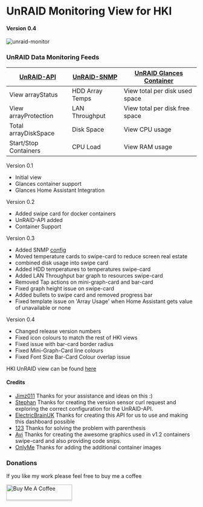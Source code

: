 # UnRAID Monitoring View for HKI
#### Version 0.4

![unraid-monitor](https://github.com/noodlemctwoodle/homeassistant/blob/master/www/images/github/views/unraid.png)

### UnRAID Data Monitoring Feeds

| [UnRAID-API](https://github.com/noodlemctwoodle/homeassistant/blob/master/packages/ha-core/areas/cabinet/devices/unraid/readme.md#unraid-api-configuration) | [UnRAID-SNMP](https://github.com/noodlemctwoodle/homeassistant/blob/master/packages/ha-core/areas/cabinet/devices/unraid/readme.md#unraid-snmp-configuration) | [UnRAID Glances Container](https://github.com/nicolargo/glances) |
|-----------------------|-----------------|--------------------------------|
| View arrayStatus      | HDD Array Temps | View total per disk used space |
| View arrayProtection  | LAN Throughput  | View total per disk free space |
| Total arrayDiskSpace  | Disk Space      | View CPU usage                 |
| Start/Stop Containers | CPU Load        | View RAM usage                 |

Version 0.1
 - Initial view
 - Glances container support
 - Glances Home Assistant Integration

Version 0.2
 - Added swipe card for docker containers
 - UnRAID-API added
 - Container Support

Version 0.3
 - Added SNMP [config](https://github.com/noodlemctwoodle/homeassistant/blob/b2b1bed306b16d1366f25835d2840cea42f72352/packages/ha-core/areas/cabinet/devices/unraid/unraid_monitoring.yaml#L36)
 - Moved temperature cards to swipe-card to reduce screen real estate
 - combined disk usage into swipe card
 - Added HDD temperatures to temperatures swipe-card
 - Added LAN Throughput bar graph to resources swipe-card
 - Removed Tap actions on mini-graph-card and bar-card
 - Fixed graph height issue on swipe-card
 - Added bullets to swipe card and removed progress bar
 - Fixed template issue on 'Array Usage' when Home Assistant gets value of unavailable or none

Version 0.4
 - Changed release version numbers
 - Fixed icon colours to match the rest of HKI views
 - Fixed issue with bar-card border radius
 - Fixed Mini-Graph-Card line colours
 - Fixed Font Size Bar-Card Colour overlap issue


 HKI UnRAID view can be found [here](https://github.com/noodlemctwoodle/homeassistant/blob/master/user_content/views/computers_user_content.yaml)

 #### Credits
 - [Jimz011](https://github.com/jimz011) Thanks for your assistance and ideas on this :)
 - [Stephan](https://github.com/Stephan296) Thanks for creating the version sensor curl request and exploring the correct configuration for the UnRAID-API.
 - [ElectricBrainUK](https://github.com/ElectricBrainUK/UnraidAPI) Thanks for creating this API for us to use and making this dashboard possible
 - [123](https://community.home-assistant.io/u/123/summary) Thanks for solving the problem with parenthesis
 - [Avi](https://github.com/abeksis/My-HomeAssistant-Config) Thanks for creating the awesome graphics used in v1.2 containers swipe-card and also providing code snips. 
 - [OnlyMe](https://github.com/Holewijn/home-assistant-config) Thanks for adding the additional container images

### Donations

If you like my work please feel free to buy me a coffee

<a href="https://www.buymeacoffee.com/noodlemctwoodle" target="_blank"><img src="https://www.buymeacoffee.com/assets/img/custom_images/orange_img.png" alt="Buy Me A Coffee" style="height: 41px !important;width: 174px !important;box-shadow: 0px 3px 2px 0px rgba(190, 190, 190, 0.5) !important;-webkit-box-shadow: 0px 3px 2px 0px rgba(190, 190, 190, 0.5) !important;" ></a>